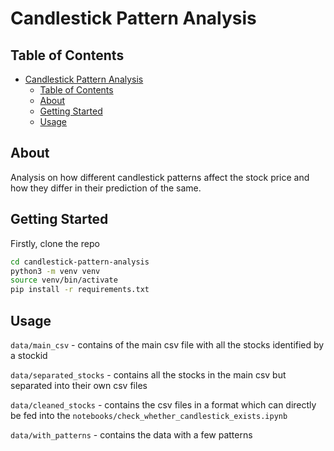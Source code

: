 # Candlestick Pattern Analysis 

## Table of Contents

- [Candlestick Pattern Analysis](#candlestick-pattern-analysis)
  - [Table of Contents](#table-of-contents)
  - [About ](#about-)
  - [Getting Started ](#getting-started-)
  - [Usage ](#usage-)

## About <a name = "about"></a>

Analysis on how different candlestick patterns affect the stock price and how
they differ in their prediction of the same.


## Getting Started <a name = "getting_started"></a>

Firstly, clone the repo

```bash
cd candlestick-pattern-analysis
python3 -m venv venv
source venv/bin/activate
pip install -r requirements.txt
```

## Usage <a name = "usage"></a>

`data/main_csv` - contains of the main csv file with all the stocks identified by a stockid

`data/separated_stocks` - contains all the stocks in the main csv but separated into their own csv files

`data/cleaned_stocks` - contains the csv files in a format which can directly be fed into the `notebooks/check_whether_candlestick_exists.ipynb`

`data/with_patterns` - contains the data with a few patterns

